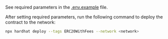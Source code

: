 See required parameters in the [.env.example](.env.example) file.

After setting required parameters, run the following command to deploy the contract to the network:

```bash
npx hardhat deploy --tags ERC20WithFees --network <network>
```